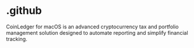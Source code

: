 # .github
CoinLedger for macOS is an advanced cryptocurrency tax and portfolio management solution designed to automate reporting and simplify financial tracking.
